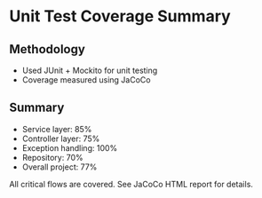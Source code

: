 # Unit Test Coverage Summary

## Methodology

- Used JUnit + Mockito for unit testing
- Coverage measured using JaCoCo

## Summary

- Service layer: 85%
- Controller layer: 75%
- Exception handling: 100%
- Repository: 70%
- Overall project: 77%

All critical flows are covered. See JaCoCo HTML report for details.
